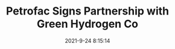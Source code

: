 ---
"title": "Petrofac Signs Partnership with Green Hydrogen Co"
"date": "2021-9-24 8:15:14"
"feed_name": "RIGZONE"
"feed_website": "http://www.rigzone.com/"
"feed_rss": "http://www.rigzone.com/news/rss/rigzone_latest.aspx"
"link": "https://www.rigzone.com/news/petrofac_signs_partnership_with_green_hydrogen_co-24-sep-2021-166520-article/?rss=true"
"file": "_posts/2021-1-1-fd2926b24dd71e9607ee0c028c0de14929916250.md"
"accident": "0"
"drilling": "0"
"dead": "0"
"injured": "0"
"where": "unknown site"
"place": "unknown place"
---